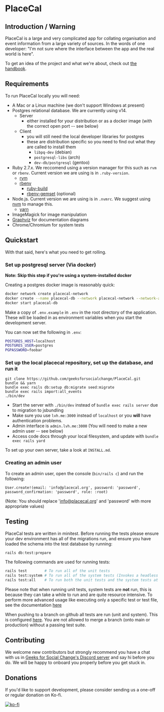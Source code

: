 # PlaceCal

## Introduction / Warning

PlaceCal is a large and very complicated app for collating organisation and event information from a large variety of sources. In the words of one developer: "I'm not sure where the interface between the app and the real world is here".

To get an idea of the project and what we're about, check out [the handbook](https://handbook.placecal.org/).

## Requirements

To run PlaceCal locally you will need:

- A Mac or a Linux machine (we don't support Windows at present)
- Postgres relational database. We are currently using v14.
  - Server
    - either installed for your distribution or as a docker image (with the correct open port -- see below)
  - Client
    - you will still need the local developer libraries for postgres
    - these are distribution specific so you need to find out what they are called to install them
      -  `libpq-dev` (debian)
      -  `postgresql-libs` (arch)
      -  `dev-db/postgresql` (gentoo)
- Ruby 2.7.x. We reccomend using a version manager for this such as `rvm` or `rbenv`. Current version we are using is in `.ruby-version`.
  - [rvm](https://rvm.io/)
  - [rbenv](https://github.com/rbenv/rbenv)
    - [ruby-build](https://github.com/rbenv/ruby-build)
    - [rbenv-gemset](https://github.com/jf/rbenv-gemset) (optional)
- Node.js. Current version we are using is in `.nvmrc`. We suggest using [nvm](https://github.com/nvm-sh/nvm) to manage this.
  - [yarn](https://yarnpkg.com/getting-started/install)
- ImageMagick for image manipulation
- [Graphviz](https://voormedia.github.io/rails-erd/install.html) for documentation diagrams
- Chrome/Chromium for system tests

## Quickstart

With that said, here's what you need to get rolling.

### Set up postgresql server (Via docker)

**Note: Skip this step if you're using a system-installed docker**

Creating a postgres docker image is reasonably quick:

``` sh
docker network create placecal-network
docker create --name placecal-db --network placecal-network --network-alias postgres -p 5432:5432 --health-cmd pg_isready --health-interval 10s --health-timeout 5s --health-retries 5 -e 'POSTGRES_DB=placecal_db' -e 'POSTGRES_USER=postgres' -e 'POSTGRES_PASSWORD=foobar' -e 'POSTGRES_PORT=5432' postgres:14.1
docker start placecal-db
```

Make a copy of `.env.example` in `.env` in the root directory of the application. These will be loaded in as environment variables when you start the development server.

You can now set the following in `.env`:

``` sh
POSTGRES_HOST=localhost
POSTGRES_USER=postgres
PGPASSWORD=foobar
```

### Set up the local placecal repository, set up the database, and run it

```
git clone https://github.com/geeksforsocialchange/PlaceCal.git
bundle && yarn
bundle exec rails db:setup db:migrate seed:migrate
bundle exec rails import:all_events
./bin/dev
```

* Start the server with `./bin/dev` instead of `bundle exec rails server` due to migration to jsbundling
* Make sure you use `lvh.me:3000` instead of `localhost` or you **will** have authentication problems.
* Admin interface is `admin.lvh.me:3000` (You will need to make a new admin user -- see below)
* Access code docs through your local filesystem, and update with `bundle exec rails yard`

To set up your own server, take a look at `INSTALL.md`.

### Creating an admin user

To create an admin user, open the console (`bin/rails c`) and run the following:

```
User.create!(email: 'info@placecal.org', password: 'password', password_confirmation: 'password', role: :root)
```

(Note: You should replace 'info@placecal.org' and 'password' with more appropriate values)

## Testing

PlaceCal tests are written in minitest. Before running the tests please ensure your dev environment has all of the migrations run, and ensure you have loaded the schema into the test database by running:

``` sh
rails db:test:prepare
```

The following commands are used for running tests:

``` sh
rails test        # To run all of the unit tests
rails test:system # To run all of the system tests (Invokes a headless browser)
rails test:all    # To run both the unit tests and the system tests at once
```

Please note that when running unit tests, system tests are **not** run, this is because they can take a while to run and are quite resource intensive. To perform more advanced usage like executing only a specific test or test file, see the documentation [here](https://guides.rubyonrails.org/testing.html)

When pushing to a branch on github all tests are run (unit and system). This is configured [here](.github/workflows/test.yml). You are not allowed to merge a branch (onto main or production) without a passing test suite.

## Contributing

We welcome new contributors but strongly recommend you have a chat with us in [Geeks for Social Change's Discord server](http://discord.gfsc.studio) and say hi before you do. We will be happy to onboard you properly before you get stuck in.

## Donations

If you'd like to support development, please consider sending us a one-off or regular donation on Ko-fi.

[![ko-fi](https://ko-fi.com/img/githubbutton_sm.svg)](https://ko-fi.com/M4M43THUM)
